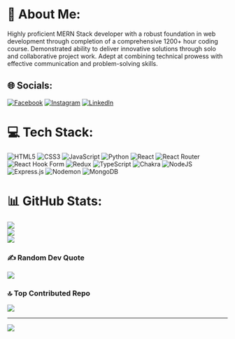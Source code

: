 # 💫 About Me:
Highly proficient MERN Stack developer with a robust foundation in web development through completion of a comprehensive 1200+ hour coding course. Demonstrated ability to deliver innovative solutions through solo and collaborative project work. Adept at combining technical prowess with effective communication and problem-solving skills.


## 🌐 Socials:
[![Facebook](https://img.shields.io/badge/Facebook-%231877F2.svg?logo=Facebook&logoColor=white)](https://facebook.com/raghuwansh.kumar.9) [![Instagram](https://img.shields.io/badge/Instagram-%23E4405F.svg?logo=Instagram&logoColor=white)](https://instagram.com/singhraghuwansh/) [![LinkedIn](https://img.shields.io/badge/LinkedIn-%230077B5.svg?logo=linkedin&logoColor=white)](https://linkedin.com/in/raghuwansh-singh-b618321b2/) 

# 💻 Tech Stack:
![HTML5](https://img.shields.io/badge/html5-%23E34F26.svg?style=for-the-badge&logo=html5&logoColor=white) ![CSS3](https://img.shields.io/badge/css3-%231572B6.svg?style=for-the-badge&logo=css3&logoColor=white) ![JavaScript](https://img.shields.io/badge/javascript-%23323330.svg?style=for-the-badge&logo=javascript&logoColor=%23F7DF1E) ![Python](https://img.shields.io/badge/python-3670A0?style=for-the-badge&logo=python&logoColor=ffdd54) ![React](https://img.shields.io/badge/react-%2320232a.svg?style=for-the-badge&logo=react&logoColor=%2361DAFB) ![React Router](https://img.shields.io/badge/React_Router-CA4245?style=for-the-badge&logo=react-router&logoColor=white) ![React Hook Form](https://img.shields.io/badge/React%20Hook%20Form-%23EC5990.svg?style=for-the-badge&logo=reacthookform&logoColor=white) ![Redux](https://img.shields.io/badge/redux-%23593d88.svg?style=for-the-badge&logo=redux&logoColor=white) ![TypeScript](https://img.shields.io/badge/typescript-%23007ACC.svg?style=for-the-badge&logo=typescript&logoColor=white) ![Chakra](https://img.shields.io/badge/chakra-%234ED1C5.svg?style=for-the-badge&logo=chakraui&logoColor=white) ![NodeJS](https://img.shields.io/badge/node.js-6DA55F?style=for-the-badge&logo=node.js&logoColor=white) ![Express.js](https://img.shields.io/badge/express.js-%23404d59.svg?style=for-the-badge&logo=express&logoColor=%2361DAFB) ![Nodemon](https://img.shields.io/badge/NODEMON-%23323330.svg?style=for-the-badge&logo=nodemon&logoColor=%BBDEAD) ![MongoDB](https://img.shields.io/badge/MongoDB-%234ea94b.svg?style=for-the-badge&logo=mongodb&logoColor=white)
# 📊 GitHub Stats:
![](https://github-readme-stats.vercel.app/api?username=wansh786&theme=highcontrast&hide_border=false&include_all_commits=false&count_private=false)<br/>
![](https://github-readme-streak-stats.herokuapp.com/?user=wansh786&theme=highcontrast&hide_border=false)<br/>
![](https://github-readme-stats.vercel.app/api/top-langs/?username=wansh786&theme=highcontrast&hide_border=false&include_all_commits=false&count_private=false&layout=compact)

### ✍️ Random Dev Quote
![](https://quotes-github-readme.vercel.app/api?type=horizontal&theme=radical)

### 🔝 Top Contributed Repo
![](https://github-contributor-stats.vercel.app/api?username=wansh786&limit=5&theme=nord&combine_all_yearly_contributions=true)

---
[![](https://visitcount.itsvg.in/api?id=wansh786&icon=0&color=0)](https://visitcount.itsvg.in)

<!-- Proudly created with GPRM ( https://gprm.itsvg.in ) -->
